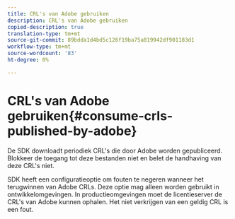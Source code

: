 ```yaml
---
title: CRL's van Adobe gebruiken
description: CRL's van Adobe gebruiken
copied-description: true
translation-type: tm+mt
source-git-commit: 89bdda1d4bd5c126f19ba75a819942df901183d1
workflow-type: tm+mt
source-wordcount: '83'
ht-degree: 0%

---
```



# CRL&#39;s van Adobe gebruiken{#consume-crls-published-by-adobe}

De SDK downloadt periodiek CRL&#39;s die door Adobe worden gepubliceerd. Blokkeer de toegang tot deze bestanden niet en belet de handhaving van deze CRL&#39;s niet.

SDK heeft een configuratieoptie om fouten te negeren wanneer het terugwinnen van Adobe CRLs. Deze optie mag alleen worden gebruikt in ontwikkelomgevingen. In productieomgevingen moet de licentieserver de CRL&#39;s van Adobe kunnen ophalen. Het niet verkrijgen van een geldig CRL is een fout.
